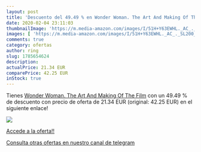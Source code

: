 ```yaml
---
layout: post
title: 'Descuento del 49.49 % en Wonder Woman. The Art And Making Of The '
date: 2020-02-04 23:11:03
thumbnailImage: 'https://m.media-amazon.com/images/I/51H+Y63EWHL._AC_._SL200_.jpg'
images: [ 'https://m.media-amazon.com/images/I/51H+Y63EWHL._AC_._SL200_.jpg' ]
comments: true
category: ofertas
author: ring
slug: 1785654624
description:
actualPrice: 21.34 EUR
comparePrice: 42.25 EUR
inStock: true
---
```


Tienes [Wonder Woman. The Art And Making Of The Film](https://www.amazon.es/dp/1785654624/?tag=redken-21) con un 49.49 % de descuento con precio de oferta de 21.34 EUR (original: 42.25 EUR) en el siguiente enlace!

[![](https://m.media-amazon.com/images/I/51H+Y63EWHL._AC_._SL200_.jpg)](https://www.amazon.es/dp/1785654624/?tag=redken-21)

[Accede a la oferta!!](https://www.amazon.es/dp/1785654624/?tag=redken-21)

[Consulta otras ofertas en nuestro canal de telegram](https://t.me/s/ofertas25)
